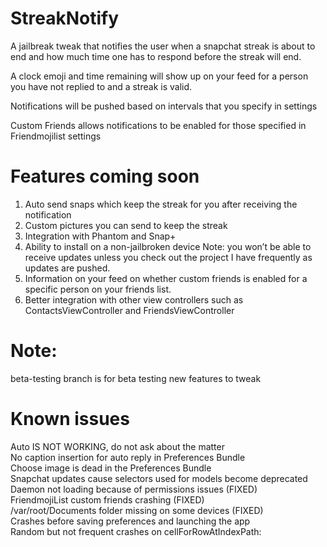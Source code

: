 # StreakNotify
A jailbreak tweak that notifies the user when a snapchat streak is about to end and how much time one has to respond before the streak will end.

A clock emoji and time remaining will show up on your feed for a person you have not replied to and a streak is valid.

Notifications will be pushed based on intervals that you specify in settings

Custom Friends allows notifications to be enabled for those specified in Friendmojilist settings 

# Features coming soon
1. Auto send snaps which keep the streak for you after receiving the notification
2. Custom pictures you can send to keep the streak 
3. Integration with Phantom and Snap+
4. Ability to install on a non-jailbroken device
Note: you won’t be able to receive updates unless you check out the project I have frequently as updates are pushed. 
5. Information on your feed on whether custom friends is enabled for a specific person on your friends list.
6. Better integration with other view controllers such as ContactsViewController and FriendsViewController

# Note:
beta-testing branch is for beta testing new features to tweak

# Known issues
Auto IS NOT WORKING, do not ask about the matter <br />
No caption insertion for auto reply in Preferences Bundle <br />
Choose image is dead in the Preferences Bundle <br />
Snapchat updates cause selectors used for models become deprecated <br />
Daemon not loading because of permissions issues (FIXED) <br />
FriendmojiList custom friends crashing (FIXED) <br />
/var/root/Documents folder missing on some devices (FIXED) <br />
Crashes before saving preferences and launching the app <br />
Random but not frequent crashes on cellForRowAtIndexPath:



